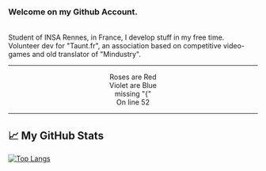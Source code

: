 ### Welcome on my Github Account. 
</br>
Student of INSA Rennes, in France, I develop stuff in my free time.
</br>
Volunteer dev for "Taunt.fr", an association based on competitive video-games and old translator of "Mindustry".

---
<p align="center">
Roses are Red
</br>
Violet are Blue
</br>
missing "{"
</br>
On line 52
</p>

---

## &#x1f4c8; My GitHub Stats

[![Top Langs](https://github-readme-stats.vercel.app/api/top-langs/?username=KwikKill&hide=html,css&theme=github_dark&layout=compact)](https://github.com/KwikKill?tab=repositories)



<!--
![a](https://img.shields.io/github/stars/KwikKill?style=social)
-->
